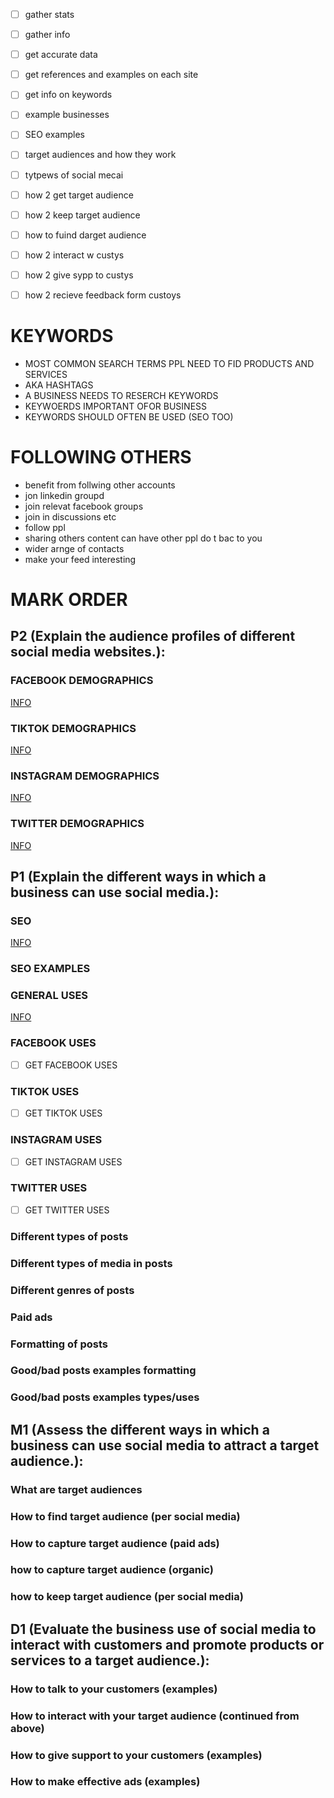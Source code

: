 - [ ] gather stats
- [ ] gather info
- [ ] get accurate data
- [ ] get references and examples on each site
- [ ] get info on keywords
- [ ] example businesses
- [ ] SEO examples
- [ ] target audiences and how they work
- [ ] tytpews of social mecai
- [ ] how 2 get target audience
- [ ] how 2 keep target audience
- [ ] how to fuind darget audience
- [ ] how 2 interact w custys
- [ ] how 2 give sypp to custys
- [ ] how 2 recieve feedback form custoys



# KEYWORDS
- MOST COMMON SEARCH TERMS PPL NEED TO FID PRODUCTS AND SERVICES
- AKA HASHTAGS
- A BUSINESS NEEDS TO RESERCH KEYWORDS
- KEYWOERDS IMPORTANT OFOR BUSINESS
- KEYWORDS SHOULD OFTEN BE USED (SEO TOO)

# FOLLOWING OTHERS
- benefit from follwing other accounts
- jon linkedin groupd
- join relevat facebook groups
- join in discussions etc
- follow ppl
- sharing others content can have other ppl do t bac to you
- wider arnge of contacts
- make your feed interesting


# MARK ORDER
## P2 (Explain the audience profiles of different social media websites.):
### FACEBOOK DEMOGRAPHICS
[INFO](obsidian://open?vault=Obsidian%20Vault&file=Unit%203%2FSocial%20media%20and%20its%20purpose)
### TIKTOK DEMOGRAPHICS
[INFO](obsidian://open?vault=Obsidian%20Vault&file=Unit%203%2FSocial%20media%20and%20its%20purpose)
### INSTAGRAM DEMOGRAPHICS 
[INFO](obsidian://open?vault=Obsidian%20Vault&file=Unit%203%2FSocial%20media%20and%20its%20purpose)
### TWITTER DEMOGRAPHICS
[INFO](obsidian://open?vault=Obsidian%20Vault&file=Unit%203%2FSocial%20media%20and%20its%20purpose)
## P1 (Explain the different ways in which a business can use social media.):
### SEO
[INFO](obsidian://open?vault=Obsidian%20Vault&file=Unit%203%2FSocial%20media%20features)
### SEO EXAMPLES

### GENERAL USES
[INFO](obsidian://open?vault=Obsidian%20Vault&file=Unit%203%2FSocial%20media%20features)
### FACEBOOK USES
- [ ] GET FACEBOOK USES
### TIKTOK USES
- [ ] GET TIKTOK USES
### INSTAGRAM USES
- [ ] GET INSTAGRAM USES
### TWITTER USES
- [ ] GET TWITTER USES
### Different types of posts

### Different types of media in posts

### Different genres of posts

### Paid ads
### Formatting of posts
### Good/bad posts examples formatting

### Good/bad posts examples types/uses

## M1 (Assess the different ways in which a business can use social media to attract a target audience.):
### What are target audiences
### How to find target audience (per social media)

### How to capture target audience (paid ads)
### how to capture target audience (organic)
### how to keep target audience (per social media)

## D1 (Evaluate the business use of social media to interact with customers and promote products or services to a target audience.):

### How to talk to your customers (examples)

### How to interact with your target audience (continued from above)
### How to give support to your customers (examples)
### How to make effective ads (examples)